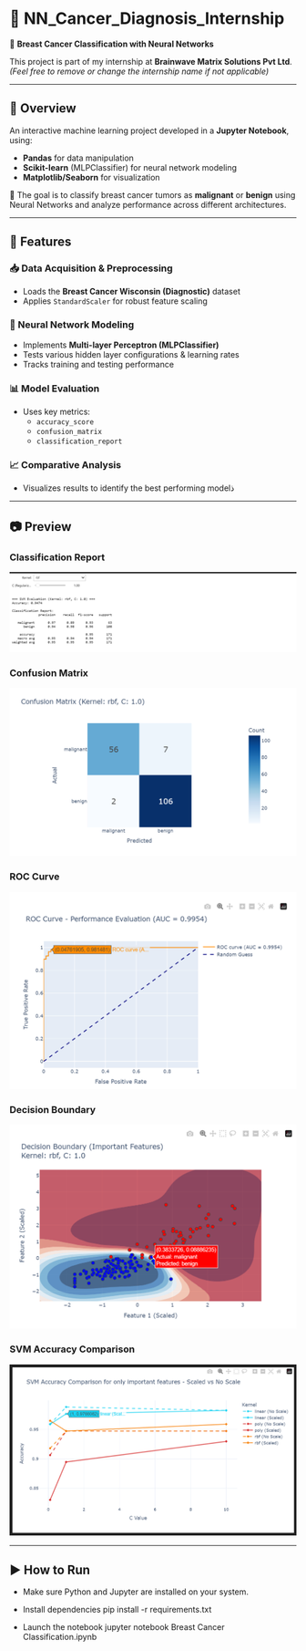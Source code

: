 # 🧪 NN_Cancer_Diagnosis_Internship  
🔬 **Breast Cancer Classification with Neural Networks**

This project is part of my internship at **Brainwave Matrix Solutions Pvt Ltd**.  
*(Feel free to remove or change the internship name if not applicable)*

---

## 🧠 Overview

An interactive machine learning project developed in a **Jupyter Notebook**, using:

- **Pandas** for data manipulation  
- **Scikit-learn** (MLPClassifier) for neural network modeling  
- **Matplotlib/Seaborn** for visualization

🎯 The goal is to classify breast cancer tumors as **malignant** or **benign** using Neural Networks and analyze performance across different architectures.

---

## 🚀 Features

### 📥 Data Acquisition & Preprocessing
- Loads the **Breast Cancer Wisconsin (Diagnostic)** dataset
- Applies `StandardScaler` for robust feature scaling

### 🧠 Neural Network Modeling
- Implements **Multi-layer Perceptron (MLPClassifier)**  
- Tests various hidden layer configurations & learning rates  
- Tracks training and testing performance

### 📊 Model Evaluation
- Uses key metrics:
  - `accuracy_score`
  - `confusion_matrix`
  - `classification_report`

### 📈 Comparative Analysis
- Visualizes results to identify the best performing modelذ

---

## 📷 Preview

### Classification Report
![Model Classification Report](Classification_Report.png)

### Confusion Matrix  
![Best Model Confusion Matrix](Confusion_matrix.png)

### ROC Curve   
![Best Model ROC Curve](ROC_Curve_Performance_Evaluation.png)

### Decision Boundary  
![Best Model Decision Boundary](Decision_Boundary.png)

### SVM Accuracy Comparison  
![Best Model SVM Accuracy Comparison](SVM_Accuracy_Comparison.png)

---

## ▶️ How to Run

- Make sure Python and Jupyter are installed on your system.

- Install dependencies 
  pip install -r requirements.txt

- Launch the notebook
  jupyter notebook Breast Cancer Classification.ipynb
